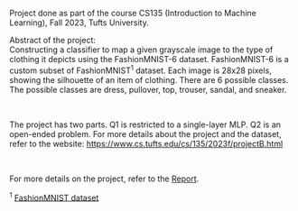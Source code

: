 Project done as part of the course CS135 (Introduction to Machine Learning), Fall 2023, Tufts University.

Abstract of the project:
<br>
Constructing a classifier to map a given grayscale image to the type of clothing it depicts using the FashionMNIST-6 dataset. FashionMNIST-6 is a custom subset of FashionMNIST<sup>1</sup> dataset. Each image is 28x28 pixels, showing the silhouette of an item of clothing. There are 6 possible classes. The possible classes are dress, pullover, top, trouser, sandal, and sneaker. 

<br>

The project has two parts. Q1 is restricted to a single-layer MLP. Q2 is an open-ended problem. For more details about the project and the dataset, refer to the website: https://www.cs.tufts.edu/cs/135/2023f/projectB.html

<br>

For more details on the project, refer to the [Report](https://github.com/VishweshS/Classifying-Images/blob/main/Report.pdf).

<sup>1</sup> [FashionMNIST dataset](https://arxiv.org/pdf/1708.07747.pdf)
